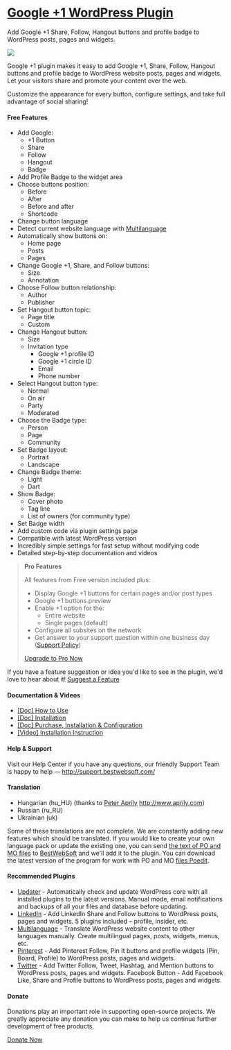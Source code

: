 <a href="http://bestwebsoft.com/products/google-plus-one/" target=_blank>Google +1 WordPress Plugin</a>
========================

Add Google +1 Share, Follow, Hangout buttons and profile badge to WordPress posts, pages and widgets.

<img src="http://bestwebsoft.com/wp-content/uploads/2014/09/g-1-banner-website.jpg" />

<p>Google +1 plugin makes it easy to add Google +1, Share, Follow, Hangout buttons and profile badge to WordPress website posts, pages and widgets. Let your visitors share and promote your content over the web.</p>

<p>Customize the appearance for every button, configure settings, and take full advantage of social sharing!</p>


<div class='video'></div>


<h4>Free Features</h4>

<ul>
<li>Add Google:

<ul>
<li>+1 Button</li>
<li>Share </li>
<li>Follow </li>
<li>Hangout</li>
<li>Badge</li>
</ul></li>
<li>Add Profile Badge to the widget area</li>
<li>Choose buttons position:

<ul>
<li>Before</li>
<li>After</li>
<li>Before and after</li>
<li>Shortcode</li>
</ul></li>
<li>Change button language</li>
<li>Detect current website language with <a href="http://bestwebsoft.com/products/wordpress/plugins/multilanguage/?k=335d851f03e56472622275e56546471c">Multilanguage</a></li>
<li>Automatically show buttons on:

<ul>
<li>Home page</li>
<li>Posts</li>
<li>Pages</li>
</ul></li>
<li>Change Google +1, Share, and Follow buttons:

<ul>
<li>Size</li>
<li>Annotation </li>
</ul></li>
<li>Choose Follow button relationship:

<ul>
<li>Author</li>
<li>Publisher</li>
</ul></li>
<li>Set Hangout button topic:

<ul>
<li>Page title</li>
<li>Custom</li>
</ul></li>
<li>Change Hangout button:

<ul>
<li>Size</li>
<li>Invitation type

<ul>
<li>Google +1 profile ID</li>
<li>Google +1 circle ID</li>
<li>Email</li>
<li>Phone number</li>
</ul></li>
</ul></li>
<li>Select Hangout button type:

<ul>
<li>Normal</li>
<li>On air</li>
<li>Party</li>
<li>Moderated</li>
</ul></li>
<li>Choose the Badge type:

<ul>
<li>Person</li>
<li>Page</li>
<li>Community</li>
</ul></li>
<li>Set Badge layout:

<ul>
<li>Portrait</li>
<li>Landscape</li>
</ul></li>
<li>Change Badge theme:

<ul>
<li>Light</li>
<li>Dart</li>
</ul></li>
<li>Show Badge:

<ul>
<li>Cover photo</li>
<li>Tag line</li>
<li>List of owners (for community type)</li>
</ul></li>
<li>Set Badge width</li>
<li>Add custom code via plugin settings page</li>
<li>Compatible with latest WordPress version</li>
<li>Incredibly simple settings for fast setup without modifying code</li>
<li>Detailed step-by-step documentation and videos</li>
</ul>

<blockquote>
  <p><strong>Pro Features</strong></p>
  
  <p>All features from Free version included plus:</p>
  
  <ul>
  <li>Display Google +1 buttons for certain pages and/or post types</li>
  <li>Google +1 buttons preview </li>
  <li>Enable +1 option for the:
  
  <ul>
  <li>Entire website</li>
  <li>Single pages (default)</li>
  </ul></li>
  <li>Configure all subsites on the network</li>
  <li>Get answer to your support question within one business day (<a href="http://bestwebsoft.com/support-policy/">Support Policy</a>)</li>
  </ul>
  
  <p><a href="http://bestwebsoft.com/products/wordpress/plugins/google-plus-one/?k=ecb8dc3b466b95504db546e515600a5e">Upgrade to Pro Now</a></p>
</blockquote>

<p>If you have a feature suggestion or idea you'd like to see in the plugin, we'd love to hear about it! <a href="http://support.bestwebsoft.com/hc/en-us/requests/new">Suggest a Feature</a></p>

<h4>Documentation &#38; Videos</h4>

<ul>
<li><a href="https://docs.google.com/document/d/1v7j8TysjjBzXVnqozmfxMgjg5f7PS6XtV1GmZxnlNDk/">[Doc] How to Use</a></li>
<li><a href="https://docs.google.com/document/d/1Vfxwe8PvzMQfhkqVZ-bKP8JNY92c6m9Tl4-edBUZpOA">[Doc] Installation</a></li>
<li><a href="https://docs.google.com/document/d/1yrAqoxE06806Cbo9-OVPvuko52np5x5Goq83YoqDVeA/">[Doc] Purchase, Installation &#38; Configuration</a></li>
<li><a href="http://www.youtube.com/watch?v=9G640UQeJFE">[Video] Installation Instruction</a></li>
</ul>

<h4>Help &#38; Support</h4>

<p>Visit our Help Center if you have any questions, our friendly Support Team is happy to help &#8212; <a href="http://support.bestwebsoft.com/">http://support.bestwebsoft.com/</a></p>

<h4>Translation</h4>

<ul>
<li>Hungarian (hu_HU) (thanks to <a href="mailto:solarside09@gmail.com">Peter Aprily</a> <a href="http://www.aprily.com" rel="nofollow">http://www.aprily.com</a>)</li>
<li>Russian (ru_RU)</li>
<li>Ukrainian (uk)</li>
</ul>

<p>Some of these translations are not complete. We are constantly adding new features which should be translated. If you would like to create your own language pack or update the existing one, you can send <a href="http://codex.wordpress.org/Translating_WordPress">the text of PO and MO files</a> to <a href="http://support.bestwebsoft.com/hc/en-us/requests/new">BestWebSoft</a> and we'll add it to the plugin. You can download the latest version of the program for work with PO and MO <a href="http://www.poedit.net/download.php">files Poedit</a>.</p>

<h4>Recommended Plugins</h4>

<ul>
<li><a href="http://bestwebsoft.com/products/wordpress/plugins/updater/?k=a0ca69e53accff1fea97aebbccd33d33">Updater</a> - Automatically check and update WordPress core with all installed plugins to the latest versions. Manual mode, email notifications and backups of all your files and database before updating.</li>
<li><a href="http://bestwebsoft.com/products/wordpress/plugins/linkedin/?k=b1d5bad85d647059237028e6d0f2b2fc">LinkedIn</a> - Add LinkedIn Share and Follow buttons to WordPress posts, pages and widgets. 5 plugins included &#8211; profile, insider, etc.</li>
<li><a href="http://bestwebsoft.com/products/wordpress/plugins/multilanguage/?k=335d851f03e56472622275e56546471c">Multilanguage</a> - Translate WordPress website content to other languages manually. Create multilingual pages, posts, widgets, menus, etc.</li>
<li><a href="http://bestwebsoft.com/products/wordpress/plugins/pinterest/?k=60bf0e2a55bed0bccf29e725a8dfa127">Pinterest</a> - Add Pinterest Follow, Pin It buttons and profile widgets (Pin, Board, Profile) to WordPress posts, pages and widgets.</li>
<li><a href="http://bestwebsoft.com/products/wordpress/plugins/twitter/?k=a10d537911393884b400c046a773a22c">Twitter</a> - Add Twitter Follow, Tweet, Hashtag, and Mention buttons to WordPress posts, pages and widgets.
Facebook Button - Add Facebook Like, Share and Profile buttons to WordPress posts, pages and widgets.</li>
</ul>

<h4>Donate</h4>

<p>Donations play an important role in supporting open-source projects. We greatly appreciate any donation you can make to help us continue further development of free products.</p>

<p><a href="http://bestwebsoft.com/donate/">Donate Now</a></p>